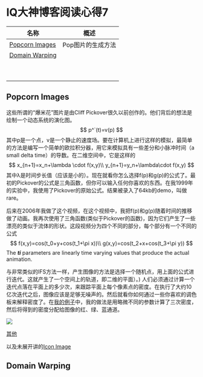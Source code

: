 # IQ大神博客阅读心得7

| 名称                              | 概述              |
| --------------------------------- | ----------------- |
| [Popcorn Images](#Popcorn-Images) | Pop图片的生成方法 |
| [Domain Warping](#Domain_Warping) |                   |
|                                   |                   |
|                                   |                   |
|                                   |                   |
|                                   |                   |
|                                   |                   |
|                                   |                   |
|                                   |                   |
|                                   |                   |
|                                   |                   |







## Popcorn Images

这些所谓的“爆米花”图片是由Cliff Pickover很久以前创作的。他们背后的想法是绘制一个动态系统的演化图。
$$
p^`(t)=v(p)
$$
其中p是一个点，v是一个静止的速度场。要在计算机上进行这样的模拟，最简单的方法是编写一个简单的欧拉积分器，用它来模拟具有一些差分和小脉冲时间（a small delta time）的导数。在二维空间中，它是这样的
$$
x_{n+1}=x_n+\lambda \cdot f(x,y)\\
y_{n+1}=y_n+\lambda\cdot f(x,y)
$$
其中λ是时间步长值（应该是小的）。现在就看你怎么选择f(p)和g(p)的公式了。最初的Pickover的公式是三角函数，但你可以输入任何你喜欢的东西。在我1999年的实验中，我使用了Pickover的原始公式。结果被录入了64kb的demo，叫做rare。

后来在2006年我做了这个视频，在这个视频中，我把f(p)和g(p)随着时间的推移做了动画。我再次使用了三角函数(类似于Pickover的函数)，因为它们产生了一些漂亮的类似于流体的形状。这段视频分为四个不同的部分，每个部分有一个不同的公式
$$
f(x,y)=cos(t_0+y+cos(t_1+\pi x))\\
g(x,y)=cos(t_2+x+cos(t_3+\pi y))
$$
The ***ti*** parameters are linearly time varying values that produce the actual animation.

与非常类似的IFS方法一样，产生图像的方法是选择一个随机点，用上面的公式进行迭代。这就产生了一个空间上的轨道，即二维的平面）。) 人们必须通过计算一个迭代点落在平面上的多少次，来跟踪平面上每个像素点的密度。在执行了大约10亿次迭代之后，图像应该是足够无噪声的。然后就看你如何通过一些你喜欢的调色板来解释密度了。在[我的例子](https://www.shadertoy.com/view/Wss3zB)中，我的做法是用略微不同的参数计算了三次密度，然后将得到的密度分配给图像的红、绿、蓝通道。

![](https://jmx-paper.oss-cn-beijing.aliyuncs.com/IQ%E5%A4%A7%E7%A5%9E%E5%8D%9A%E5%AE%A2%E9%98%85%E8%AF%BB/%E5%9B%BE%E7%89%87/procedural%20content/Pop.PNG)

[其他](https://www.shadertoy.com/view/Mdl3RH)

以及未展开讲的[Icon Image](https://www.iquilezles.org/www/articles/iconimages/iconimages.htm)





## Domain Warping

